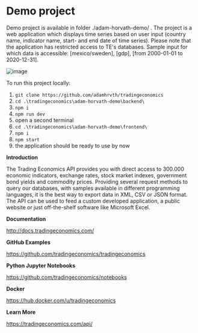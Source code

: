 # Demo project

Demo project is available in folder ./adam-horvath-demo/ . The project is a web application which displays time series based on user input (country name, indicator name, start- and end date of time series). Please note that the application has restricted access to TE's databases. Sample input for which data is accessible: [mexico/sweden], [gdp], [from 2000-01-01 to 2020-12-31].

![image](https://user-images.githubusercontent.com/83016858/221406627-9796075c-6e36-452f-94c3-c4959a6a437d.png)

To run this project locally:

1. `git clone https://github.com/adamhrvth/tradingeconomics`
2. `cd .\tradingeconomics\adam-horvath-demo\backend\`
3. `npm i`
4. `npm run dev`
5. open a second terminal
6. `cd .\tradingeconomics\adam-horvath-demo\frontend\`
7. `npm i`
8. `npm start`
9. the application should be ready to use by now

**Introduction**

The Trading Economics API provides you with direct access to 300.000 economic indicators, exchange rates, stock market indexes, government bond yields and commodity prices. Providing several request methods to query our databases, with samples available in different programming languages, it is the best way to export data in XML, CSV or JSON format. The API can be used to feed a custom developed application, a public website or just off-the-shelf software like Microsoft Excel.



**Documentation**

http://docs.tradingeconomics.com/

**GitHub Examples**

https://github.com/tradingeconomics/tradingeconomics


**Python Jupyter Notebooks**

https://github.com/tradingeconomics/notebooks


**Docker**

https://hub.docker.com/u/tradingeconomics


**Learn More**

https://tradingeconomics.com/api/





